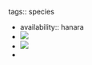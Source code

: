 tags:: species

- availability:: hanara
- ![](https://peach-geographical-bat-397.mypinata.cloud/ipfs/QmVySH3QKojbrBx42SV3MHDpPdEx7be4EZB9xL1MKPrpXJ)
- ![](https://peach-geographical-bat-397.mypinata.cloud/ipfs/QmZMnQ3j6zVJJqrKs5ZbaXXvrfuS3zrsCVYtTyh14i1Lp2)
-